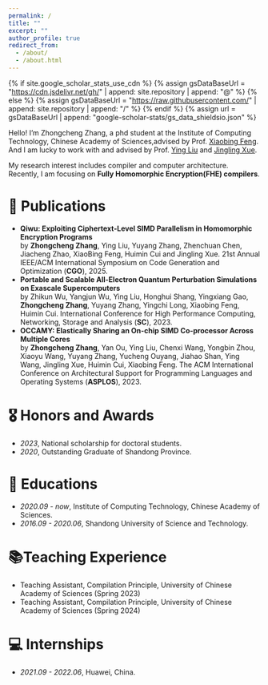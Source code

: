 ```yaml
---
permalink: /
title: ""
excerpt: ""
author_profile: true
redirect_from: 
  - /about/
  - /about.html
---
```


{% if site.google_scholar_stats_use_cdn %}
{% assign gsDataBaseUrl = "https://cdn.jsdelivr.net/gh/" | append: site.repository | append: "@" %}
{% else %}
{% assign gsDataBaseUrl = "https://raw.githubusercontent.com/" | append: site.repository | append: "/" %}
{% endif %}
{% assign url = gsDataBaseUrl | append: "google-scholar-stats/gs_data_shieldsio.json" %}

<span class='anchor' id='about-me'></span>

Hello! I’m Zhongcheng Zhang, a phd student at the Institute of Computing Technology, Chinese Academy of Sciences,advised by Prof. [Xiaobing Feng](http://www.ict.ac.cn/sourcedb/cn/jssrck/200909/t20090917_2496613.html). And I am lucky to work with and advised by Prof. [Ying Liu](http://www.ict.ac.cn/sourcedb/cn/jssrck/202201/t20220111_6338879.html) and [Jingling Xue](https://www.cse.unsw.edu.au/~jingling/).

My research interest includes compiler and computer architecture. Recently, I am focusing on **Fully Homomorphic Encryption(FHE) compilers**.

# 📝 Publications 
- **Qiwu: Exploiting Ciphertext-Level SIMD Parallelism in Homomorphic Encryption Programs**<br>
by **Zhongcheng Zhang**, Ying Liu, Yuyang Zhang, Zhenchuan Chen, Jiacheng Zhao, XiaoBing Feng, Huimin Cui and Jingling Xue. 21st Annual IEEE/ACM International Symposium on Code Generation and Optimization (**CGO**), 2025.
- **Portable and Scalable All-Electron Quantum Perturbation Simulations on Exascale Supercomputers**<br>
by Zhikun Wu, Yangjun Wu, Ying Liu, Honghui Shang, Yingxiang Gao, **Zhongcheng Zhang**, Yuyang Zhang, Yingchi Long, Xiaobing Feng, Huimin Cui. International Conference for High Performance Computing, Networking, Storage and Analysis (**SC**), 2023.
- **OCCAMY: Elastically Sharing an On-chip SIMD Co-processor Across Multiple Cores**<br>
by **Zhongcheng Zhang**, Yan Ou, Ying Liu, Chenxi Wang, Yongbin Zhou, Xiaoyu Wang, Yuyang Zhang, Yucheng Ouyang, Jiahao Shan, Ying Wang, Jingling Xue, Huimin Cui, Xiaobing Feng. The ACM International Conference on Architectural Support for Programming Languages and Operating Systems (**ASPLOS**), 2023.

# 🎖 Honors and Awards
- *2023*, National scholarship for doctoral students.
- *2020*, Outstanding Graduate of Shandong Province.

# 📖 Educations
- *2020.09 - now*, Institute of Computing Technology, Chinese Academy of Sciences. 
- *2016.09 - 2020.06*, Shandong University of Science and Technology. 

# 📚Teaching Experience
- Teaching Assistant, Compilation Principle, University of Chinese Academy of Sciences (Spring 2023)
- Teaching Assistant, Compilation Principle, University of Chinese Academy of Sciences (Spring 2024)

# 💻 Internships
- *2021.09 - 2022.06*, Huawei, China.